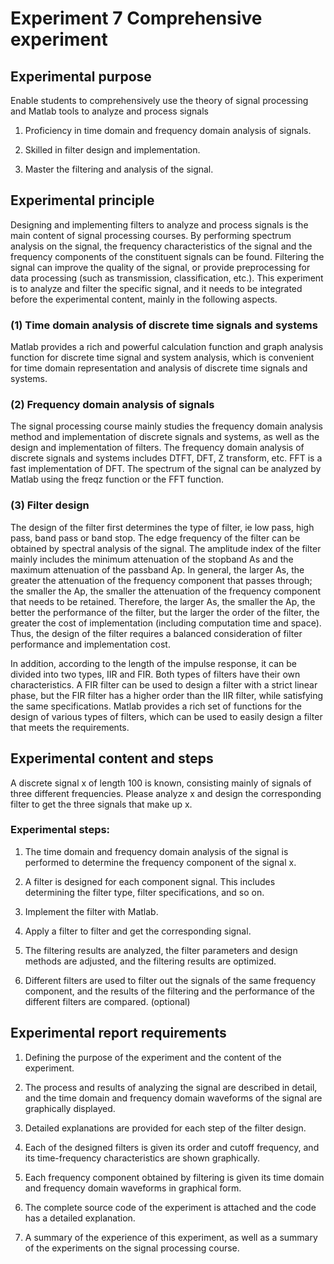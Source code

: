 # Experiment 7 Comprehensive experiment

## Experimental purpose

Enable students to comprehensively use the theory of signal processing and Matlab tools to analyze and process signals

1. Proficiency in time domain and frequency domain analysis of signals.

2. Skilled in filter design and implementation.

3. Master the filtering and analysis of the signal.

## Experimental principle

Designing and implementing filters to analyze and process signals is the main content of signal processing courses. By performing spectrum analysis on the signal, the frequency characteristics of the signal and the frequency components of the constituent signals can be found. Filtering the signal can improve the quality of the signal, or provide preprocessing for data processing (such as transmission, classification, etc.). This experiment is to analyze and filter the specific signal, and it needs to be integrated before the experimental content, mainly in the following aspects.

### (1) Time domain analysis of discrete time signals and systems

Matlab provides a rich and powerful calculation function and graph analysis function for discrete time signal and system analysis, which is convenient for time domain representation and analysis of discrete time signals and systems.

### (2) Frequency domain analysis of signals

The signal processing course mainly studies the frequency domain analysis method and implementation of discrete signals and systems, as well as the design and implementation of filters. The frequency domain analysis of discrete signals and systems includes DTFT, DFT, Z transform, etc. FFT is a fast implementation of DFT. The spectrum of the signal can be analyzed by Matlab using the freqz function or the FFT function.

### (3) Filter design

The design of the filter first determines the type of filter, ie low pass, high pass, band pass or band stop. The edge frequency of the filter can be obtained by spectral analysis of the signal. The amplitude index of the filter mainly includes the minimum attenuation of the stopband As and the maximum attenuation of the passband Ap. In general, the larger As, the greater the attenuation of the frequency component that passes through; the smaller the Ap, the smaller the attenuation of the frequency component that needs to be retained. Therefore, the larger As, the smaller the Ap, the better the performance of the filter, but the larger the order of the filter, the greater the cost of implementation (including computation time and space). Thus, the design of the filter requires a balanced consideration of filter performance and implementation cost.

In addition, according to the length of the impulse response, it can be divided into two types, IIR and FIR. Both types of filters have their own characteristics. A FIR filter can be used to design a filter with a strict linear phase, but the FIR filter has a higher order than the IIR filter, while satisfying the same specifications. Matlab provides a rich set of functions for the design of various types of filters, which can be used to easily design a filter that meets the requirements.

## Experimental content and steps

A discrete signal x of length 100 is known, consisting mainly of signals of three different frequencies. Please analyze x and design the corresponding filter to get the three signals that make up x.

### Experimental steps:

1. The time domain and frequency domain analysis of the signal is performed to determine the frequency component of the signal x.

2. A filter is designed for each component signal. This includes determining the filter type, filter specifications, and so on.

3. Implement the filter with Matlab.

4. Apply a filter to filter and get the corresponding signal.

5. The filtering results are analyzed, the filter parameters and design methods are adjusted, and the filtering results are optimized.

6. Different filters are used to filter out the signals of the same frequency component, and the results of the filtering and the performance of the different filters are compared. (optional)

## Experimental report requirements

1. Defining the purpose of the experiment and the content of the experiment.

2. The process and results of analyzing the signal are described in detail, and the time domain and frequency domain waveforms of the signal are graphically displayed.

3. Detailed explanations are provided for each step of the filter design.

4. Each of the designed filters is given its order and cutoff frequency, and its time-frequency characteristics are shown graphically.

5. Each frequency component obtained by filtering is given its time domain and frequency domain waveforms in graphical form.

6. The complete source code of the experiment is attached and the code has a detailed explanation.

7. A summary of the experience of this experiment, as well as a summary of the experiments on the signal processing course.

